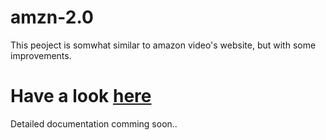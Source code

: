# amzn-2.0
This peoject is somwhat similar to amazon video's website, but with some improvements.
<h1>Have a look <a href="https://himanshu007-creator.github.io/amzn-2.0/">here</a></h1>
Detailed documentation comming soon..
